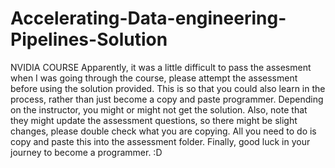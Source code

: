 # Accelerating-Data-engineering-Pipelines-Solution
NVIDIA COURSE
Apparently, it was a little difficult to pass the assesment when I was going through the course, please attempt the assessment before using the solution provided. 
This is so that you could also learn in the process, rather than just become a copy and paste programmer. 
Depending on the instructor, you might or might not get the solution. 
Also, note that they might update the assessment questions, so there might be slight changes, please double check what you are copying. 
All you need to do is copy and paste this into the assessment folder.
Finally, good luck in your journey to become a programmer. :D
